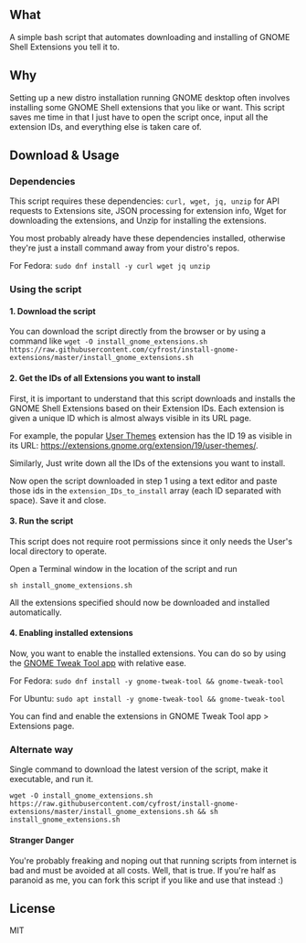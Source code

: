 ## What
A simple bash script that automates downloading and installing of GNOME Shell Extensions you tell it to.

## Why
Setting up a new distro installation running GNOME desktop often involves installing some GNOME Shell extensions that you like or want. This script saves me time in that I just have to open the script once, input all the extension IDs, and everything else is taken care of.

## Download & Usage

### Dependencies

This script requires these dependencies: `curl, wget, jq, unzip` for API requests to Extensions site, JSON processing for extension info, Wget for downloading the extensions, and Unzip for installing the extensions.

You most probably already have these dependencies installed, otherwise they're just a install command away from your distro's repos.

For Fedora: `sudo dnf install -y curl wget jq unzip`

### Using the script

#### 1. Download the script

You can download the script directly from the browser or by using a command like `wget -O install_gnome_extensions.sh https://raw.githubusercontent.com/cyfrost/install-gnome-extensions/master/install_gnome_extensions.sh`

#### 2. Get the IDs of all Extensions you want to install

First, it is important to understand that this script downloads and installs the GNOME Shell Extensions based on their Extension IDs. Each extension is given a unique ID which is almost always visible in its URL page.

For example, the popular [User Themes](https://extensions.gnome.org/extension/19/user-themes/) extension has the ID 19 as visible in its URL: https://extensions.gnome.org/extension/19/user-themes/.

Similarly, Just write down all the IDs of the extensions you want to install.

Now open the script downloaded in step 1 using a text editor and paste those ids in the `extension_IDs_to_install` array (each ID separated with space). Save it and close.

#### 3. Run the script

This script does not require root permissions since it only needs the User's local directory to operate.

Open a Terminal window in the location of the script and run

`sh install_gnome_extensions.sh`

All the extensions specified should now be downloaded and installed automatically.

#### 4. Enabling installed extensions

Now, you want to enable the installed extensions. You can do so by using the [GNOME Tweak Tool app](https://linuxconfig.org/how-to-install-tweak-tool-on-ubuntu-18-04-bionic-beaver-linux) with relative ease.

For Fedora: `sudo dnf install -y gnome-tweak-tool && gnome-tweak-tool`

For Ubuntu: `sudo apt install -y gnome-tweak-tool && gnome-tweak-tool`

You can find and enable the extensions in GNOME Tweak Tool app > Extensions page.


### Alternate way

Single command to download the latest version of the script, make it executable, and run it.

`wget -O install_gnome_extensions.sh https://raw.githubusercontent.com/cyfrost/install-gnome-extensions/master/install_gnome_extensions.sh && sh install_gnome_extensions.sh`



#### Stranger Danger

You're probably freaking and noping out that running scripts from internet is bad and must be avoided at all costs. Well, that is true. If you're half as paranoid as me, you can fork this script if you like and use that instead :)

## License
MIT


